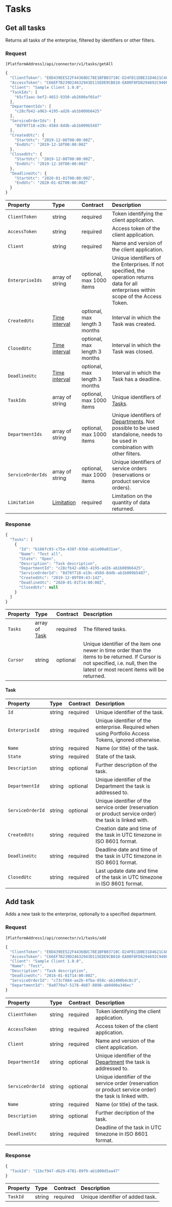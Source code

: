 <!-- AUTOMATICALLY GENERATED, DO NOT MODIFY -->
# Tasks

## Get all tasks

Returns all tasks of the enterprise, filtered by identifiers or other filters.

### Request

`[PlatformAddress]/api/connector/v1/tasks/getAll`

```javascript
{
  "ClientToken": "E0D439EE522F44368DC78E1BFB03710C-D24FB11DBE31D4621C4817E028D9E1D",
  "AccessToken": "C66EF7B239D24632943D115EDE9CB810-EA00F8FD8294692C940F6B5A8F9453D",
  "Client": "Sample Client 1.0.0",
  "TaskIds": [
    "65cf1aac-bef2-4653-9350-ab2600af65af"
  ],
  "DepartmentIds": [
    "c28cfb42-a963-4195-ad26-ab1b009b6425"
  ],
  "ServiceOrderIds": [
    "8d70f718-e19c-458d-8ddb-ab1b009b5487"
  ],
  "CreatedUtc": {
    "StartUtc": "2019-12-08T00:00:00Z",
    "EndUtc": "2019-12-10T00:00:00Z"
  },
  "ClosedUtc": {
    "StartUtc": "2019-12-08T00:00:00Z",
    "EndUtc": "2019-12-10T00:00:00Z"
  },
  "DeadlineUtc": {
    "StartUtc": "2020-01-01T00:00:00Z",
    "EndUtc": "2020-01-02T00:00:00Z"
  }
}
```

| Property | Type | Contract | Description |
| :-- | :-- | :-- | :-- |
| `ClientToken` | string | required | Token identifying the client application. |
| `AccessToken` | string | required | Access token of the client application. |
| `Client` | string | required | Name and version of the client application. |
| `EnterpriseIds` | array of string | optional, max 1000 items | Unique identifiers of the Enterprises. If not specified, the operation returns data for all enterprises within scope of the Access Token. |
| `CreatedUtc` | [Time interval](_objects.md#time-interval) | optional, max length 3 months | Interval in which the Task was created. |
| `ClosedUtc` | [Time interval](_objects.md#time-interval) | optional, max length 3 months | Interval in which the Task was closed. |
| `DeadlineUtc` | [Time interval](_objects.md#time-interval) | optional, max length 3 months | Interval in which the Task has a deadline. |
| `TaskIds` | array of string | optional, max 1000 items | Unique identifiers of [Tasks](tasks.md#task). |
| `DepartmentIds` | array of string | optional, max 1000 items | Unique identifiers of [Departments](departments.md#department). Not possible to be used standalone, needs to be used in combination with other filters. |
| `ServiceOrderIds` | array of string | optional, max 1000 items | Unique identifiers of service orders (reservations or product service orders). |
| `Limitation` | [Limitation](../guidelines/pagination.md#limitation) | required | Limitation on the quantity of data returned. |

### Response

```javascript
{
  "Tasks": [
    {
      "Id": "b166fc93-c75a-438f-93b8-ab1e00a031ae",
      "Name": "Test all",
      "State": "Open",
      "Description": "Task description",
      "DepartmentId": "c28cfb42-a963-4195-ad26-ab1b009b6425",
      "ServiceOrderId": "8d70f718-e19c-458d-8ddb-ab1b009b5487",
      "CreatedUtc": "2019-12-09T09:43:14Z",
      "DeadlineUtc": "2020-01-01T14:00:00Z",
      "ClosedUtc": null
    }
  ]
}
```

| Property | Type | Contract | Description |
| :-- | :-- | :-- | :-- |
| `Tasks` | array of [Task](tasks.md#task) | required | The filtered tasks. |
| `Cursor` | string | optional | Unique identifier of the item one newer in time order than the items to be returned. If Cursor is not specified, i.e. null, then the latest or most recent items will be returned. |

#### Task

| Property | Type | Contract | Description |
| :-- | :-- | :-- | :-- |
| `Id` | string | required | Unique identifier of the task. |
| `EnterpriseId` | string | required | Unique identifier of the enterprise. Required when using Portfolio Access Tokens, ignored otherwise. |
| `Name` | string | required | Name (or title) of the task. |
| `State` | string | required | State of the task. |
| `Description` | string | optional | Further description of the task. |
| `DepartmentId` | string | optional | Unique identifier of the Department the task is addressed to. |
| `ServiceOrderId` | string | optional | Unique identifier of the service order (reservation or product service order) the task is linked with. |
| `CreatedUtc` | string | required | Creation date and time of the task in UTC timezone in ISO 8601 format. |
| `DeadlineUtc` | string | required | Deadline date and time of the task in UTC timezone in ISO 8601 format. |
| `ClosedUtc` | string | required | Last update date and time of the task in UTC timezone in ISO 8601 format. |

## Add task

Adds a new task to the enterprise, optionally to a specified department.

### Request

`[PlatformAddress]/api/connector/v1/tasks/add`

```javascript
{
  "ClientToken": "E0D439EE522F44368DC78E1BFB03710C-D24FB11DBE31D4621C4817E028D9E1D",
  "AccessToken": "C66EF7B239D24632943D115EDE9CB810-EA00F8FD8294692C940F6B5A8F9453D",
  "Client": "Sample Client 1.0.0",
  "Name": "Test",
  "Description": "Task description",
  "DeadlineUtc": "2016-01-01T14:00:00Z",
  "ServiceOrderId": "c73cf884-ae2b-4fba-858c-ab1400b4c8c3",
  "DepartmentId": "8a0770a7-5178-4b87-8898-ab0400a346ec"
}
```

| Property | Type | Contract | Description |
| :-- | :-- | :-- | :-- |
| `ClientToken` | string | required | Token identifying the client application. |
| `AccessToken` | string | required | Access token of the client application. |
| `Client` | string | required | Name and version of the client application. |
| `DepartmentId` | string | optional | Unique identifier of the [Department](departments.md#department) the task is addressed to. |
| `ServiceOrderId` | string | optional | Unique identifier of the service order (reservation or product service order) the task is linked with. |
| `Name` | string | required | Name (or title) of the task. |
| `Description` | string | optional | Further decription of the task. |
| `DeadlineUtc` | string | required | Deadline of the task in UTC timezone in ISO 8601 format. |

### Response

```javascript
{
  "TaskId": "11bcf947-d629-4781-89f9-ab1800d5aa47"
}
```

| Property | Type | Contract | Description |
| :-- | :-- | :-- | :-- |
| `TaskId` | string | required | Unique identifier of added task. |
